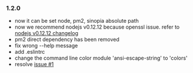 ### 1.2.0
- now it can be set node, pm2, sinopia absolute path
- now we recommend nodejs v0.12.12 because openssl issue. refer to [nodejs v0.12.12 changelog](https://github.com/nodejs/node/blob/v0.12.12/ChangeLog)
- pm2 direct dependency has been removed
- fix wrong --help message
- add .eslintrc
- change the command line color module 'ansi-escape-string' to 'colors'
- resolve [issue #1](https://github.com/b6pzeusbc54tvhw5jgpyw8pwz2x6gs/sinopia-pm2-starter/issues/1)
